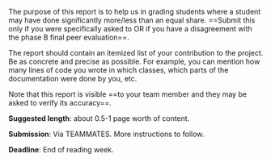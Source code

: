 The purpose of this report is to help us in grading students where a student may have done significantly more/less than an equal share. ==Submit this only if you were specifically asked to OR if you have a disagreement with the phase B final peer evaluation==.

The report should contain an itemized list of your contribution to the project. Be as concrete and precise as possible. For example, you can mention how many lines of code you wrote in which classes, which parts of the documentation were done by you, etc.

Note that this report is visible ==to your team member and they may be asked to verify its accuracy==.

**Suggested length**: about 0.5-1 page worth of content.

**Submission**: Via TEAMMATES. More instructions to follow.

**Deadline**: End of reading week.